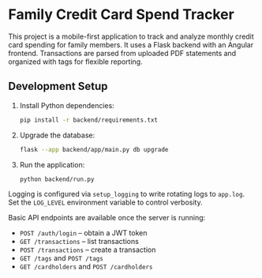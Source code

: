 # Family Credit Card Spend Tracker

This project is a mobile-first application to track and analyze monthly credit card spending for family members. It uses a Flask backend with an Angular frontend. Transactions are parsed from uploaded PDF statements and organized with tags for flexible reporting.

## Development Setup

1. Install Python dependencies:
   ```bash
   pip install -r backend/requirements.txt
   ```
2. Upgrade the database:
   ```bash
   flask --app backend/app/main.py db upgrade
   ```
3. Run the application:

   ```bash
   python backend/run.py
   ```

Logging is configured via ``setup_logging`` to write rotating logs to
``app.log``. Set the ``LOG_LEVEL`` environment variable to control verbosity.


Basic API endpoints are available once the server is running:

- `POST /auth/login` – obtain a JWT token
- `GET /transactions` – list transactions
- `POST /transactions` – create a transaction
- `GET /tags` and `POST /tags`
- `GET /cardholders` and `POST /cardholders`


